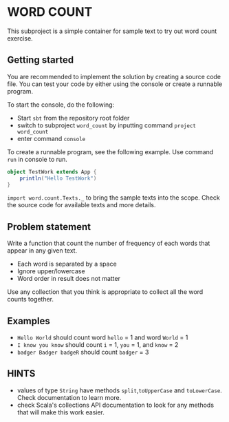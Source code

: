 # WORD COUNT
This subproject is a simple container for sample text to try out word count exercise.

## Getting started
You are recommended to implement the solution by creating a source code file. You can test your code by either using the console or create a runnable program.

To start the console, do the following:

* Start `sbt` from the repository root folder
* switch to subproject `word_count` by inputting command `project word_count`
* enter command `console` 

To create a runnable program, see the following example. Use command `run` in console to run.
```scala
object TestWork extends App {
    println("Hello TestWork")
}
```

`import word.count.Texts._` to bring the sample texts into the scope. Check the source code for available texts and more details.

## Problem statement
Write a function that count the number of frequency of each words that appear in any given text.

* Each word is separated by a space
* Ignore upper/lowercase
* Word order in result does not matter

Use any collection that you think is appropriate to collect all the word counts together.

## Examples
* `Hello World` should count word `hello` = 1 and word `World` = 1
* `I know you know` should count `i` = 1, `you` = 1, and `know` = 2
* `badger Badger badgeR` should count `badger` = 3

## HINTS
* values of type `String` have methods `split`,`toUpperCase` and `toLowerCase`. Check documentation to learn more.
* check Scala's collections API documentation to look for any methods that will make this work easier.